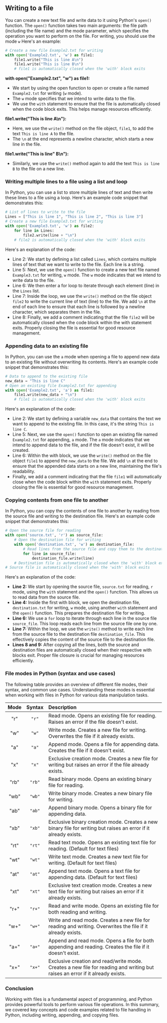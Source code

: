## Writing to a file

You can create a new text file and write data to it using Python's `open()` function. The `open()` function takes two main arguments: the file path (including the file name) and the mode parameter, which specifies the operation you want to perform on the file. For writing, you should use the mode `w` Here's an example:

```python
# Create a new file Example2.txt for writing
with open('Example2.txt', 'w') as file1:
    file1.write("This is line A\n")
    file1.write("This is line B\n")
    # file1 is automatically closed when the 'with' block exits
```

**with open("Example2.txt", "w") as file1:**

- We start by using the open function to open or create a file named `Example2.txt` for writing (`w` mode).
- The `w` mode specifies that we intend to write data to the file.
- We use the `with` statement to ensure that the file is automatically closed when the code block exits. This helps manage resources efficiently.

**file1.write("This is line A\n"):**

- Here, we use the `write()` method on the file object, `file1`, to add the text `This is line A` to the file.
- The `\n` at the end represents a newline character, which starts a new line in the file.

**file1.write("This is line" B\n"):**

- Similarly, we use the `write()` method again to add the text `This is line B` to the file on a new line.

### Writing multiple lines to a file using a list and loop

In Python, you can use a list to store multiple lines of text and then write these lines to a file using a loop. Here's an example code snippet that demonstrates this:

```python
# List of lines to write to the file
Lines = ["This is line 1", "This is line 2", "This is line 3"]
# Create a new file Example3.txt for writing
with open('Example3.txt', 'w') as file2:
    for line in Lines:
        file2.write(line + "\n")
    # file2 is automatically closed when the 'with' block exits
```

Here's an explanation of the code:

- Line 2: We start by defining a list called `Lines`, which contains multiple lines of text that we want to write to the file. Each line is a string.
- Line 5: Next, we use the `open()` function to create a new text file named `Example3.txt` for writing, `w` mode. The `w` mode indicates that we intend to write data to the file.
- Line 6: We then enter a for loop to iterate through each element (line) in the `Lines` list.
- Line 7: Inside the loop, we use the `write()` method on the file object `file2` to write the current line of text (line) to the file. We add `\n` at the end of each line to ensure that each line is followed by a newline character, which separates them in the file.
- Line 8: Finally, we add a comment indicating that the file `file2` will be automatically closed when the code block within the with statement exits. Properly closing the file is essential for good resource management.

### Appending data to an existing file

In Python, you can use the `a` mode when opening a file to append new data to an existing file without overwriting its contents. Here's an example code snippet that demonstrates this:

```python
# Data to append to the existing file
new_data = "This is line C"
# Open an existing file Example2.txt for appending
with open('Example2.txt', 'a') as file1:
    file1.write(new_data + "\n")
    # file1 is automatically closed when the 'with' block exits
```

Here's an explanation of the code:

- Line 2: We start by defining a variable `new_data` that contains the text we want to append to the existing file. In this case, it's the string `This is line C`.
- Line 5: Next, we use the `open()` function to open an existing file named `Example2.txt` for appending, `a` mode. The `a` mode indicates that we intend to append data to the file, and if the file doesn't exist, it will be created.
- Line 6: Within the with block, we use the `write()` method on the file object `file1` to append the `new_data` to the file. We add `\n` at the end to ensure that the appended data starts on a new line, maintaining the file's readability.
- Finally, we add a comment indicating that the file `file1` will automatically close when the code block within the `with` statement exits. Properly closing the file is essential for good resource management.

### Copying contents from one file to another

In Python, you can copy the contents of one file to another by reading from the source file and writing to the destination file. Here's an example code snippet that demonstrates this:

```python
# Open the source file for reading
with open('source.txt', 'r') as source_file:
    # Open the destination file for writing
    with open('destination.txt', 'w') as destination_file:
        # Read lines from the source file and copy them to the destination file
        for line in source_file:
            destination_file.write(line)
    # Destination file is automatically closed when the 'with' block exits
# Source file is automatically closed when the 'with' block exits
```

Here's an explanation of the code:

- **Line 2:** We start by opening the source file, `source.txt` for reading, `r` mode, using the `with` statement and the `open()` function. This allows us to read data from the source file.
- **Line 4:** Inside the first with block, we open the destination file, `destination.txt` for writing, `w` mode, using another `with` statement and the `open()` function. This prepares the destination file for writing.
- **Line 6:** We use a `for` loop to iterate through each line in the source file `source_file`. This loop reads each line from the source file one by one.
- **Line 7:** Within the loop, we use the `write()` method to write each line from the source file to the destination file `destination_file`. This effectively copies the content of the source file to the destination file.
- **Lines 8 and 9:** After copying all the lines, both the source and destination files are automatically closed when their respective with blocks exit. Proper file closure is crucial for managing resources efficiently.

### File modes in Python (syntax and use cases)

The following table provides an overview of different file modes, their syntax, and common use cases. Understanding these modes is essential when working with files in Python for various data manipulation tasks.

| Mode | Syntax | Description                                                                                                                  |
|:----:|:------:|:-----------------------------------------------------------------------------------------------------------------------------|
| "r"  | `"r"`  | Read mode. Opens an existing file for reading. Raises an error if the file doesn't exist.                                    |
| "w"  | `"w"`  | Write mode. Creates a new file for writing. Overwrites the file if it already exists.                                        |
| "a"  | `"a"`  | Append mode. Opens a file for appending data. Creates the file if it doesn't exist.                                          |
| "x"  | `"x"`  | Exclusive creation mode. Creates a new file for writing but raises an error if the file already exists.                      |
| "rb" | `"rb"` | Read binary mode. Opens an existing binary file for reading.                                                                 |
| "wb" | `"wb"` | Write binary mode. Creates a new binary file for writing.                                                                    |
| "ab" | `"ab"` | Append binary mode. Opens a binary file for appending data.                                                                  |
| "xb" | `"xb"` | Exclusive binary creation mode. Creates a new binary file for writing but raises an error if it already exists.              |
| "rt" | `"rt"` | Read text mode. Opens an existing text file for reading. (Default for text files)                                            |
| "wt" | `"wt"` | Write text mode. Creates a new text file for writing. (Default for text files)                                               |
| "at" | `"at"` | Append text mode. Opens a text file for appending data. (Default for text files)                                             |
| "xt" | `"xt"` | Exclusive text creation mode. Creates a new text file for writing but raises an error if it already exists.                  |
| "r+" | `"r+"` | Read and write mode. Opens an existing file for both reading and writing.                                                    |
| "w+" | `"w+"` | Write and read mode. Creates a new file for reading and writing. Overwrites the file if it already exists.                   |
| "a+" | `"a+"` | Append and read mode. Opens a file for both appending and reading. Creates the file if it doesn't exist.                     |
| "x+" | `"x+"` | Exclusive creation and read/write mode. Creates a new file for reading and writing but raises an error if it already exists. |

### Conclusion

Working with files is a fundamental aspect of programming, and Python provides powerful tools to perform various file operations. In this summary, we covered key concepts and code examples related to file handling in Python, including writing, appending, and copying files.